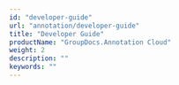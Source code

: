 ```yaml
---
id: "developer-guide"
url: "annotation/developer-guide"
title: "Developer Guide"
productName: "GroupDocs.Annotation Cloud"
weight: 2
description: ""
keywords: ""
---
```

